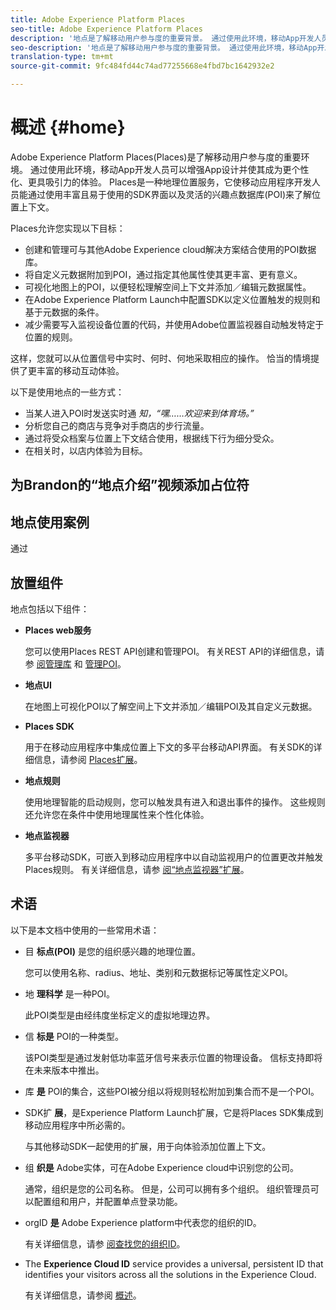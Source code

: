 ```yaml
---
title: Adobe Experience Platform Places
seo-title: Adobe Experience Platform Places
description: '地点是了解移动用户参与度的重要背景。 通过使用此环境，移动App开发人员可以增强App设计并使其成为更个性化、更具吸引力的体验。 '
seo-description: '地点是了解移动用户参与度的重要背景。 通过使用此环境，移动App开发人员可以增强App设计并使其成为更个性化、更具吸引力的体验。 '
translation-type: tm+mt
source-git-commit: 9fc484fd44c74ad77255668e4fbd7bc1642932e2

---
```



# 概述 {#home}

Adobe Experience Platform Places(Places)是了解移动用户参与度的重要环境。 通过使用此环境，移动App开发人员可以增强App设计并使其成为更个性化、更具吸引力的体验。 Places是一种地理位置服务，它使移动应用程序开发人员能通过使用丰富且易于使用的SDK界面以及灵活的兴趣点数据库(POI)来了解位置上下文。

Places允许您实现以下目标：

* 创建和管理可与其他Adobe Experience cloud解决方案结合使用的POI数据库。
* 将自定义元数据附加到POI，通过指定其他属性使其更丰富、更有意义。
* 可视化地图上的POI，以便轻松理解空间上下文并添加／编辑元数据属性。
* 在Adobe Experience Platform Launch中配置SDK以定义位置触发的规则和基于元数据的条件。
* 减少需要写入监视设备位置的代码，并使用Adobe位置监视器自动触发特定于位置的规则。

这样，您就可以从位置信号中实时、何时、何地采取相应的操作。 恰当的情境提供了更丰富的移动互动体验。

以下是使用地点的一些方式：

* 当某人进入POI时发送实时通 *知，“嘿……欢迎来到体育场。”*
* 分析您自己的商店与竞争对手商店的步行流量。
* 通过将受众档案与位置上下文结合使用，根据线下行为细分受众。
* 在相关时，以店内体验为目标。

## 为Brandon的“地点介绍”视频添加占位符

## 地点使用案例

通过

## 放置组件

地点包括以下组件：

* **Places web服务**

   您可以使用Places REST API创建和管理POI。 有关REST API的详细信息，请参 [阅管理库](/help/places-web-service-api/api-usage/manage-libraries/manage-libraries.md) 和 [管理POI](/help/places-web-service-api/api-usage/manage-pois/manage-pois.md)。

* **地点UI**

   在地图上可视化POI以了解空间上下文并添加／编辑POI及其自定义元数据。

* **Places SDK**

   用于在移动应用程序中集成位置上下文的多平台移动API界面。 有关SDK的详细信息，请参阅 [Places扩展](/help/places-ext-aep-sdks/places-extension/places-extension.md)。

* **地点规则**

   使用地理智能的启动规则，您可以触发具有进入和退出事件的操作。 这些规则还允许您在条件中使用地理属性来个性化体验。

* **地点监视器**

   多平台移动SDK，可嵌入到移动应用程序中以自动监视用户的位置更改并触发Places规则。 有关详细信息，请参 [阅“地点监视器”扩展](/help/places-ext-aep-sdks/places-monitor-extension/places-monitor-extension.md)。

## 术语

以下是本文档中使用的一些常用术语：

* 目 **标点(POI)** 是您的组织感兴趣的地理位置。

   您可以使用名称、radius、地址、类别和元数据标记等属性定义POI。

* 地 **理科学** 是一种POI。

   此POI类型是由经纬度坐标定义的虚拟地理边界。

* 信 **标是** POI的一种类型。

   该POI类型是通过发射低功率蓝牙信号来表示位置的物理设备。 信标支持即将在未来版本中推出。

* 库 **是** POI的集合，这些POI被分组以将规则轻松附加到集合而不是一个POI。

* SDK扩 **展**，是Experience Platform Launch扩展，它是将Places SDK集成到移动应用程序中所必需的。

   与其他移动SDK一起使用的扩展，用于向体验添加位置上下文。

* 组 **织是** Adobe实体，可在Adobe Experience cloud中识别您的公司。

   通常，组织是您的公司名称。 但是，公司可以拥有多个组织。 组织管理员可以配置组和用户，并配置单点登录功能。

* orgID **是** Adobe Experience platform中代表您的组织的ID。

   有关详细信息，请参 [阅查找您的组织ID](https://forums.adobe.com/thread/2339895)。

* The **Experience Cloud ID** service provides a universal, persistent ID that identifies your visitors across all the solutions in the Experience Cloud.

   有关详细信息，请参阅 [概述](https://docs.adobe.com/content/help/en/id-service/using/intro/overview.html)。